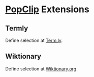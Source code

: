 # [PopClip](http://pilotmoon.com/popclip/) Extensions

## Termly

Define selection at [Term.ly](http://term.ly).

## Wiktionary

Define selection at [Wiktionary.org](http://wiktionary.org).

